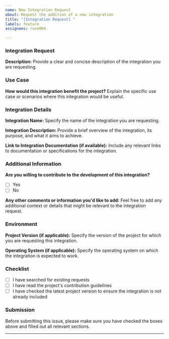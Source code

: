```yaml
---
name: New Integration Request
about: Request the addition of a new integration
title: "[Integration Request] "
labels: feature
assignees: rune004

---
```


### Integration Request

**Description:**
Provide a clear and concise description of the integration you are requesting.

### Use Case

**How would this integration benefit the project?**
Explain the specific use case or scenarios where this integration would be useful.

### Integration Details

**Integration Name:**
Specify the name of the integration you are requesting.

**Integration Description:**
Provide a brief overview of the integration, its purpose, and what it aims to achieve.

**Link to Integration Documentation (if available):**
Include any relevant links to documentation or specifications for the integration.

### Additional Information

**Are you willing to contribute to the development of this integration?**
- [ ] Yes
- [ ] No

**Any other comments or information you'd like to add:**
Feel free to add any additional context or details that might be relevant to the integration request.

### Environment

**Project Version (if applicable):**
Specify the version of the project for which you are requesting this integration.

**Operating System (if applicable):**
Specify the operating system on which the integration is expected to work.

### Checklist

- [ ] I have searched for existing requests
- [ ] I have read the project's contribution guidelines
- [ ] I have checked the latest project version to ensure the integration is not already included

### Submission

Before submitting this issue, please make sure you have checked the boxes above and filled out all relevant sections.

---
